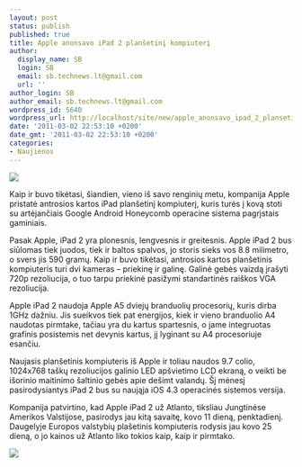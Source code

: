 ```yaml
---
layout: post
status: publish
published: true
title: Apple anonsavo iPad 2 planšetinį kompiuterį
author:
  display_name: SB
  login: SB
  email: sb.technews.lt@gmail.com
  url: ''
author_login: SB
author_email: sb.technews.lt@gmail.com
wordpress_id: 5640
wordpress_url: http://localhost/site/new/apple_anonsavo_ipad_2_plansetini_kompiuteri/
date: '2011-03-02 22:53:10 +0200'
date_gmt: '2011-03-02 22:53:10 +0200'
categories:
- Naujienos
---
```

<div class="imgright"><img src="http://t3.gstatic.com/images?q=tbn:pgRDaGlekoMfsM:http://www.pma-show.com/news_images/00668_apple-ipad-photo.jpg"  /></div>
<p>Kaip ir buvo tikėtasi, šiandien, vieno iš savo renginių metu, kompanija Apple pristatė antrosios kartos iPad planšetinį kompiuterį, kuris turės į kovą stoti su artėjančiais Google Android Honeycomb operacine sistema pagrįstais gaminiais.</p>
<p>Pasak Apple, iPad 2 yra plonesnis, lengvesnis ir greitesnis. Apple iPad 2 bus siūlomas tiek juodos, tiek ir baltos spalvos, jo storis sieks vos 8.8 milimetro, o svers jis 590 gramų. Kaip ir buvo tikėtasi, antrosios kartos planšetinis kompiuteris turi dvi kameras – priekinę ir galinę. Galinė gebės vaizdą įrašyti 720p rezoliucija, o tuo tarpu priekinė pasižymi standartinės raiškos VGA rezoliucija.</p>
<p>Apple iPad 2 naudoja Apple A5 dviejų branduolių procesorių, kuris dirba 1GHz dažniu. Jis sueikvos tiek pat energijos, kiek ir vieno branduolio A4 naudotas pirmtake, tačiau yra du kartus spartesnis, o jame integruotas grafinis posistemis net devynis kartus, jį lyginant su A4 procesoriuje esančiu.</p>
<p>Naujasis planšetinis kompiuteris iš Apple ir toliau naudos 9.7 colio, 1024x768 taškų rezoliucijos galinio LED apšvietimo LCD ekraną, o veikti be išorinio maitinimo šaltinio gebės apie dešimt valandų. Šį mėnesį pasirodysiantys iPad 2 bus su naująja iOS 4.3 operacinės sistemos versija.</p>
<p>Kompanija patvirtino, kad Apple iPad 2 už Atlanto, tiksliau Jungtinėse Amerikos Valstijose, pasirodys jau kitą savaitę, kovo 11 dieną, penktadienį. Daugelyje Europos valstybių plašetinis kompiuteris rodysis jau kovo 25 dieną, o jo kainos už Atlanto liko tokios kaip, kaip ir pirmtako.</p>
<p><img src="http://technews.lt/upload/ipad2promo.jpg" /></p>

